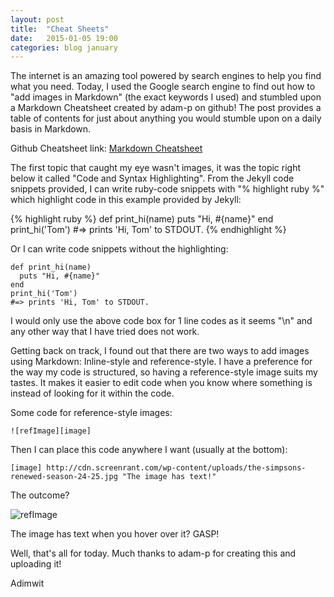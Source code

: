 ```yaml
---
layout: post
title:  "Cheat Sheets"
date:   2015-01-05 19:00
categories: blog january
---
```


The internet is an amazing tool powered by search engines to help you find what you need. Today, I used the Google search engine to find out how to "add images in Markdown" (the exact keywords I used) and stumbled upon a Markdown Cheatsheet created by adam-p on github! The post provides a table of contents for just about anything you would stumble upon on a daily basis in Markdown.

Github Cheatsheet link: [Markdown Cheatsheet][cheatsheet]

The first topic that caught my eye wasn't images, it was the topic right below it called "Code and Syntax Highlighting". From the Jekyll  code snippets provided, I can write ruby-code snippets with "% highlight ruby %" which highlight code in this example provided by Jekyll:

{% highlight ruby %}
def print_hi(name)
  puts "Hi, #{name}"
end
print_hi('Tom')
#=> prints 'Hi, Tom' to STDOUT.
{% endhighlight %}


Or I can write code snippets without the highlighting:

```
def print_hi(name)
  puts "Hi, #{name}"
end
print_hi('Tom')
#=> prints 'Hi, Tom' to STDOUT.
```

I would only use the above code box for 1 line codes as it seems "\n" and any other way that I have tried does not work.

Getting back on track, I found out that there are two ways to add images using Markdown: Inline-style and reference-style. I have a preference for the way my code is structured, so having a reference-style image suits my tastes. It makes it easier to edit code when you know where something is instead of looking for it within the code.

Some code for reference-style images:

```
![refImage][image]
```

Then I can place this code anywhere I want (usually at the bottom):

```
[image] http://cdn.screenrant.com/wp-content/uploads/the-simpsons-renewed-season-24-25.jpg "The image has text!"
```

The outcome?

![refImage][image]

The image has text when you hover over it? GASP!

Well, that's all for today. Much thanks to adam-p for creating this and uploading it!

Adimwit

[image]: http://cdn.screenrant.com/wp-content/uploads/the-simpsons-renewed-season-24-25.jpg "The image has text!"

[cheatsheet]: https://github.com/adam-p/markdown-here/wiki/Markdown-Cheatsheet
